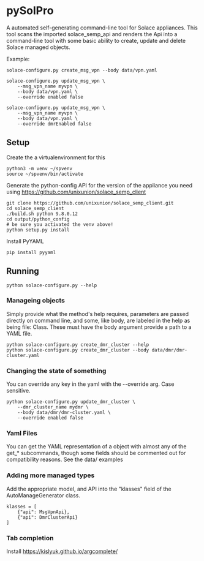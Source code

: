 # pySolPro
A automated self-generating command-line tool for Solace appliances.
This tool scans the imported solace_semp_api and renders the Api into a command-line tool with some basic ability to 
create, update and delete Solace managed objects.

Example:

    solace-configure.py create_msg_vpn --body data/vpn.yaml

    solace-configure.py update_msg_vpn \
        --msg_vpn_name myvpn \
        --body data/vpn.yaml \
        --override enabled false

    solace-configure.py update_msg_vpn \
        --msg_vpn_name myvpn \
        --body data/vpn.yaml \
        --override dmrEnabled false

## Setup

Create the a virtualenvironment for this

    python3 -m venv ~/spvenv
    source ~/spvenv/bin/activate

Generate the python-config API for the version of the appliance you need using https://github.com/unixunion/solace_semp_client

    git clone https://github.com/unixunion/solace_semp_client.git
    cd solace_semp_client
    ./build.sh python 9.8.0.12
    cd output/python_config
    # be sure you activated the venv above! 
    python setup.py install

Install PyYAML

    pip install pyyaml

## Running

    python solace-configure.py --help
    
### Manageing objects

Simply provide what the method's help requires, parameters are passed directly on command line, and some, like body, are 
labeled in the help as being file: Class. These must have the body argument provide a path to a YAML file.

    python solace-configure.py create_dmr_cluster --help
    python solace-configure.py create_dmr_cluster --body data/dmr/dmr-cluster.yaml

### Changing the state of something

You can override any key in the yaml with the --override arg.
Case sensitive.

    python solace-configure.py update_dmr_cluster \
        --dmr_cluster_name mydmr \
        --body data/dmr/dmr-cluster.yaml \
        --override enabled false 

### Yaml Files

You can get the YAML representation of a object with almost any of the get_* subcommands, 
though some fields should be commented out for compatibility reasons. See the data/ examples

### Adding more managed types

Add the appropriate model, and API into the "klasses" field of the AutoManageGenerator class.

    klasses = [
        {"api": MsgVpnApi},
        {"api": DmrClusterApi}
    ]

### Tab completion

Install https://kislyuk.github.io/argcomplete/